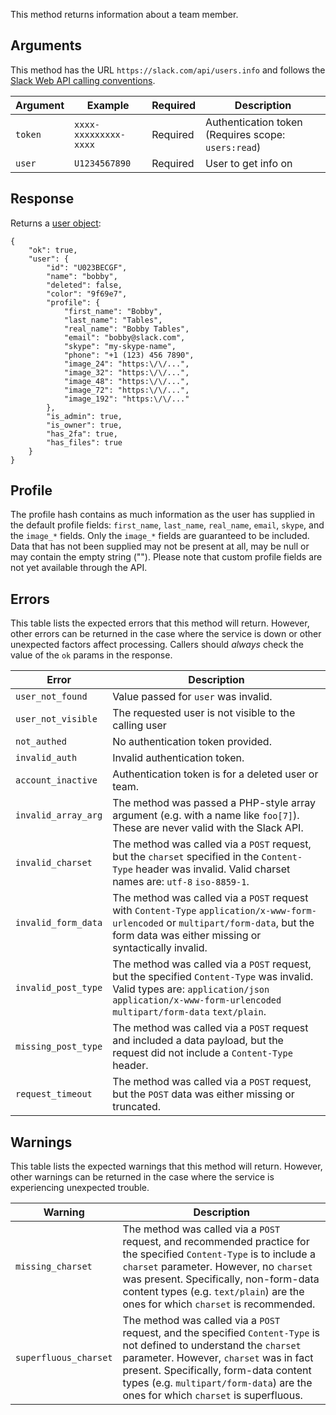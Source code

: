 This method returns information about a team member.

## Arguments

This method has the URL `https://slack.com/api/users.info` and follows the [Slack Web API calling conventions](/web#basics).

| Argument | Example | Required | Description |
| --- | --- | --- | --- |
| `token` | `xxxx-xxxxxxxxx-xxxx` | Required | Authentication token (Requires scope: `users:read`) |
| `user` | `U1234567890` | Required | User to get info on |

## Response

Returns a [user object](/types/user):

```
{
    "ok": true,
    "user": {
        "id": "U023BECGF",
        "name": "bobby",
        "deleted": false,
        "color": "9f69e7",
        "profile": {
            "first_name": "Bobby",
            "last_name": "Tables",
            "real_name": "Bobby Tables",
            "email": "bobby@slack.com",
            "skype": "my-skype-name",
            "phone": "+1 (123) 456 7890",
            "image_24": "https:\/\/...",
            "image_32": "https:\/\/...",
            "image_48": "https:\/\/...",
            "image_72": "https:\/\/...",
            "image_192": "https:\/\/..."
        },
        "is_admin": true,
        "is_owner": true,
        "has_2fa": true,
        "has_files": true
    }
}
```

## Profile

The profile hash contains as much information as the user has supplied in the default profile fields: `first_name`, `last_name`, `real_name`, `email`, `skype`, and the `image_*` fields. Only the `image_*` fields are guaranteed to be included. Data that has not been supplied may not be present at all, may be null or may contain the empty string (""). Please note that custom profile fields are not yet available through the API.

## Errors

This table lists the expected errors that this method will return. However, other errors can be returned in the case where the service is down or other unexpected factors affect processing. Callers should _always_ check the value of the `ok` params in the response.

| Error | Description |
| --- | --- |
| `user_not_found` | Value passed for `user` was invalid. |
| `user_not_visible` | The requested user is not visible to the calling user |
| `not_authed` | No authentication token provided. |
| `invalid_auth` | Invalid authentication token. |
| `account_inactive` | Authentication token is for a deleted user or team. |
| `invalid_array_arg` | The method was passed a PHP-style array argument (e.g. with a name like `foo[7]`). These are never valid with the Slack API. |
| `invalid_charset` | The method was called via a `POST` request, but the `charset` specified in the `Content-Type` header was invalid. Valid charset names are: `utf-8` `iso-8859-1`. |
| `invalid_form_data` | The method was called via a `POST` request with `Content-Type` `application/x-www-form-urlencoded` or `multipart/form-data`, but the form data was either missing or syntactically invalid. |
| `invalid_post_type` | The method was called via a `POST` request, but the specified `Content-Type` was invalid. Valid types are: `application/json` `application/x-www-form-urlencoded` `multipart/form-data` `text/plain`. |
| `missing_post_type` | The method was called via a `POST` request and included a data payload, but the request did not include a `Content-Type` header. |
| `request_timeout` | The method was called via a `POST` request, but the `POST` data was either missing or truncated. |

## Warnings

This table lists the expected warnings that this method will return. However, other warnings can be returned in the case where the service is experiencing unexpected trouble.

| Warning | Description |
| --- | --- |
| `missing_charset` | The method was called via a `POST` request, and recommended practice for the specified `Content-Type` is to include a `charset` parameter. However, no `charset` was present. Specifically, non-form-data content types (e.g. `text/plain`) are the ones for which `charset` is recommended. |
| `superfluous_charset` | The method was called via a `POST` request, and the specified `Content-Type` is not defined to understand the `charset` parameter. However, `charset` was in fact present. Specifically, form-data content types (e.g. `multipart/form-data`) are the ones for which `charset` is superfluous. |

